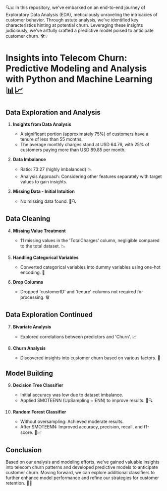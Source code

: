 🔍📊 In this repository, we've embarked on an end-to-end journey of Exploratory Data Analysis (EDA), meticulously unraveling the intricacies of customer behavior. Through astute analysis, we've identified key characteristics hinting at potential churn. Leveraging these insights judiciously, we've artfully crafted a predictive model poised to anticipate customer churn. 🛠️💡
# Insights into Telecom Churn: Predictive Modeling and Analysis with Python and Machine Learning 📊📈

## Data Exploration and Analysis

1. **Insights from Data Analysis**
   - A significant portion (approximately 75%) of customers have a tenure of less than 55 months.
   - The average monthly charges stand at USD 64.76, with 25% of customers paying more than USD 89.85 per month.

2. **Data Imbalance**
   - Ratio: 73:27 (highly imbalanced) 📉
   - Analysis Approach: Considering other features separately with target values to gain insights.

3. **Missing Data - Initial Intuition**
   - No missing data found. 🚫🔍

## Data Cleaning

4. **Missing Value Treatment**
   - 11 missing values in the 'TotalCharges' column, negligible compared to the total dataset. 📉

5. **Handling Categorical Variables**
   - Converted categorical variables into dummy variables using one-hot encoding. 🔢

6. **Drop Columns**
   - Dropped 'customerID' and 'tenure' columns not required for processing. 🗑️

## Data Exploration Continued

7. **Bivariate Analysis**
   - Explored correlations between predictors and 'Churn'. 📈

8. **Churn Analysis**
   - Discovered insights into customer churn based on various factors. 🔄

## Model Building

9. **Decision Tree Classifier**
   - Initial accuracy was low due to dataset imbalance.
   - Applied SMOTEENN (UpSampling + ENN) to improve results. 🌳🔍

10. **Random Forest Classifier**
    - Without oversampling: Achieved moderate results.
    - After SMOTEENN: Improved accuracy, precision, recall, and f1-score. 🌲📈

## Conclusion

Based on our analysis and modeling efforts, we've gained valuable insights into telecom churn patterns and developed predictive models to anticipate customer churn. Moving forward, we can explore additional classifiers to further enhance model performance and refine our strategies for customer retention. 🎯💼


